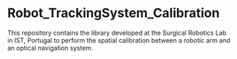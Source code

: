 # Robot_TrackingSystem_Calibration
This repository contains the library developed at the Surgical Robotics Lab in IST, Portugal to perform the spatial calibration between a robotic arm and an optical navigation system.
